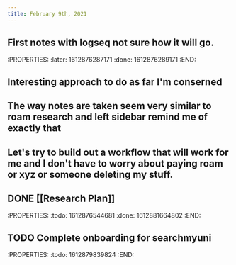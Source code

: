 ```yaml
---
title: February 9th, 2021
---
```


## First notes with logseq not sure how it will go.
:PROPERTIES:
:later: 1612876287171
:done: 1612876289171
:END:
## Interesting approach to do as far I'm conserned
## The way notes are taken seem very similar to roam research and left sidebar remind me of exactly that
## Let's try to build out a workflow that will work for me and I don't have to worry about paying roam or xyz or someone deleting my stuff.
## DONE [[Research Plan]]
:PROPERTIES:
:todo: 1612876544681
:done: 1612881664802
:END:
## TODO Complete onboarding for searchmyuni
:PROPERTIES:
:todo: 1612879839824
:END:
##
